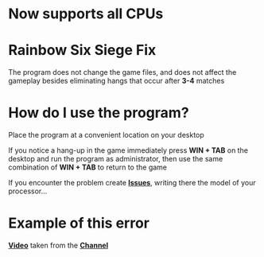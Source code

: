 # Now supports all CPUs

# Rainbow Six Siege Fix
The program does not change the game files, and does not affect the gameplay besides eliminating hangs that occur after **3-4** matches


# How do I use the program?

Place the program at a convenient location on your desktop

If you notice a hang-up in the game immediately press **WIN + TAB** on the desktop and run the program as administrator, then use the same combination of **WIN + TAB** to return to the game

If you encounter the problem create [**Issues**](https://github.com/makarasty/R6Fix/issues), writing there the model of your processor...

# Example of this error
[**Video**](https://www.youtube.com/watch?v=HaNKO92eTQ0) taken from the [**Channel**](https://www.youtube.com/@vista7235)
